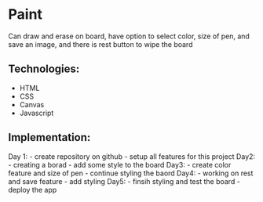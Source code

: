 # Paint
  Can draw and erase on board, have option to select color, size of pen,
  and save an image, and there is rest button to wipe the board  

## Technologies:
  - HTML
  - CSS
  - Canvas
  - Javascript
 
## Implementation:
  Day 1:
    - create repository on github
    - setup all features for this project
  Day2:
    - creating a borad
    - add some style to the board
  Day3:
    - create color feature and size of pen
    - continue styling the baord 
  Day4:
    - working on rest and save feature
    - add styling
  Day5:
    - finsih styling and test the board
    - deploy the app
    
    
